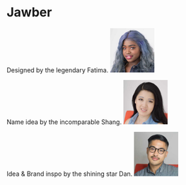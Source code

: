 # Jawber 

Designed by the legendary Fatima.
<img style="width:100px;" src="./images/fatima.jpg" alt="Picture of Fatima.">


Name idea by the incomparable Shang.
<img style="width:100px;" src="./images/shang.jpg" alt="Picture of Shang.">


Idea & Brand inspo by the shining star Dan.
<img style="width:100px;" src="./images/dan.jpg" alt="Picture of Dan.">
